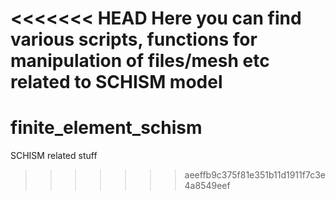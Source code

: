 <<<<<<< HEAD
Here you can find various scripts, functions for manipulation of files/mesh etc related to SCHISM model
=======
# finite_element_schism
SCHISM related stuff
>>>>>>> aeeffb9c375f81e351b11d1911f7c3e4a8549eef
